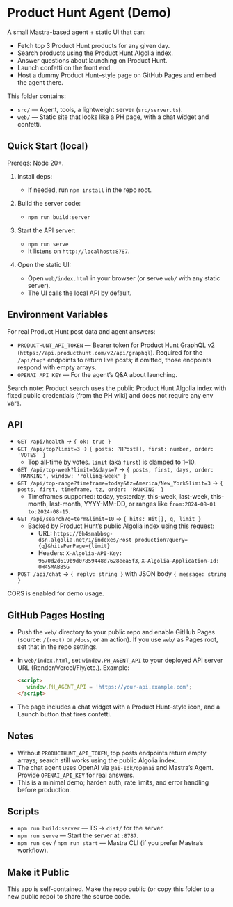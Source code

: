 # Product Hunt Agent (Demo)

A small Mastra-based agent + static UI that can:

- Fetch top 3 Product Hunt products for any given day.
- Search products using the Product Hunt Algolia index.
- Answer questions about launching on Product Hunt.
- Launch confetti on the front end.
- Host a dummy Product Hunt–style page on GitHub Pages and embed the agent there.

This folder contains:

- `src/` — Agent, tools, a lightweight server (`src/server.ts`).
- `web/` — Static site that looks like a PH page, with a chat widget and confetti.

## Quick Start (local)

Prereqs: Node 20+.

1. Install deps:

   - If needed, run `npm install` in the repo root.

2. Build the server code:

   - `npm run build:server`

3. Start the API server:

   - `npm run serve`
   - It listens on `http://localhost:8787`.

4. Open the static UI:

   - Open `web/index.html` in your browser (or serve `web/` with any static server).
   - The UI calls the local API by default.

## Environment Variables

For real Product Hunt post data and agent answers:

- `PRODUCTHUNT_API_TOKEN` — Bearer token for Product Hunt GraphQL v2 (`https://api.producthunt.com/v2/api/graphql`). Required for the `/api/top*` endpoints to return live posts; if omitted, those endpoints respond with empty arrays.
- `OPENAI_API_KEY` — For the agent’s Q&A about launching.

Search note: Product search uses the public Product Hunt Algolia index with fixed public credentials (from the PH wiki) and does not require any env vars.

## API

- `GET /api/health` → `{ ok: true }`
- `GET /api/top?limit=3` → `{ posts: PHPost[], first: number, order: 'VOTES' }`
   - Top all-time by votes. `limit` (aka `first`) is clamped to 1–10.
- `GET /api/top-week?limit=3&days=7` → `{ posts, first, days, order: 'RANKING', window: 'rolling-week' }`
- `GET /api/top-range?timeframe=today&tz=America/New_York&limit=3` → `{ posts, first, timeframe, tz, order: 'RANKING' }`
   - Timeframes supported: today, yesterday, this-week, last-week, this-month, last-month, YYYY-MM-DD, or ranges like `from:2024-08-01 to:2024-08-15`.
- `GET /api/search?q=term&limit=10` → `{ hits: Hit[], q, limit }`
   - Backed by Product Hunt’s public Algolia index using this request:
      - URL: `https://0h4smabbsg-dsn.algolia.net/1/indexes/Post_production?query={q}&hitsPerPage={limit}`
      - Headers: `X-Algolia-API-Key: 9670d2d619b9d07859448d7628eea5f3`, `X-Algolia-Application-Id: 0H4SMABBSG`
- `POST /api/chat` → `{ reply: string }` with JSON body `{ message: string }`

CORS is enabled for demo usage.

## GitHub Pages Hosting

- Push the `web/` directory to your public repo and enable GitHub Pages (source: `/(root)` or `/docs`, or an action). If you use `web/` as Pages root, set that in the repo settings.
- In `web/index.html`, set `window.PH_AGENT_API` to your deployed API server URL (Render/Vercel/Fly/etc.). Example:

   ```html
   <script>
      window.PH_AGENT_API = 'https://your-api.example.com';
   </script>
   ```

- The page includes a chat widget with a Product Hunt–style icon, and a Launch button that fires confetti.

## Notes

- Without `PRODUCTHUNT_API_TOKEN`, top posts endpoints return empty arrays; search still works using the public Algolia index.
- The chat agent uses OpenAI via `@ai-sdk/openai` and Mastra’s Agent. Provide `OPENAI_API_KEY` for real answers.
- This is a minimal demo; harden auth, rate limits, and error handling before production.

## Scripts

- `npm run build:server` — TS → `dist/` for the server.
- `npm run serve` — Start the server at `:8787`.
- `npm run dev` / `npm run start` — Mastra CLI (if you prefer Mastra’s workflow).

## Make it Public

This app is self-contained. Make the repo public (or copy this folder to a new public repo) to share the source code.

